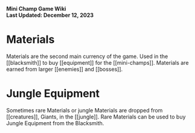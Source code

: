 **Mini Champ Game Wiki**  
**Last Updated: December 12, 2023**

# Materials

Materials are the second main currency of the game. Used in the [[blacksmith]] to buy [[equipment]] for the [[mini-champs]]. Materials are earned from larger [[enemies]] and [[bosses]].

# Jungle Equipment

Sometimes rare Materials or jungle Materials are dropped from [[creatures]], Giants, in the [[jungle]]. Rare Materials can be used to buy Jungle Equipment from the Blacksmith.

